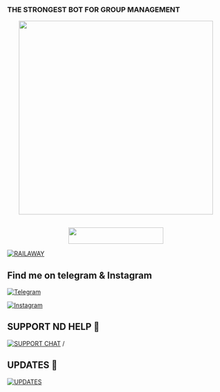 <p align="center">
<h3 font=Maghrib.ttf>THE STRONGEST BOT FOR GROUP MANAGEMENT
<p align="center">
<img src="https://telegra.ph/file/3972670188dd54a994ea3.jpg" width="450">
 </p>
</p>

## <p align="center">

<p align="center"><a href="https://heroku.com/deploy?template=https://github.com/Dhruvxbhudev2/RAVANxBOT"> <img src="https://img.shields.io/badge/Deploy_Urself-black?style=for-the-badge&logo=heroku" width="220" height="38.45"/></a></p>

[![RAILAWAY](https://railway.app/button.svg)](https://railway.app/new/template?template=https://github.com/Dhruvxbhudev2/RavanxBOT")



## Find me on telegram & Instagram 
[![Telegram](https://img.shields.io/badge/VERSIO_N_02-1b77FF.svg?style=for-the-badge&logo=telegram)](https://t.me/VERSIO_N_02)

[![Instagram](https://img.shields.io/badge/instagram.com.badge.svg?style=for-the-badge&logo=pink)](https://www.instagram.com/ds.__.16)
## SUPPORT ND HELP 🤖

[![SUPPORT CHAT](https://telegra.ph/file/078030b15d2122216d2d0.jpg)](https://t.me/YAROKIYARI_OFFICIAL)
/
## UPDATES 💞

[![UPDATES](https://telegra.ph/file/133730131def9724e5b5b.jpg)](https://t.me/THN_BOTS)

